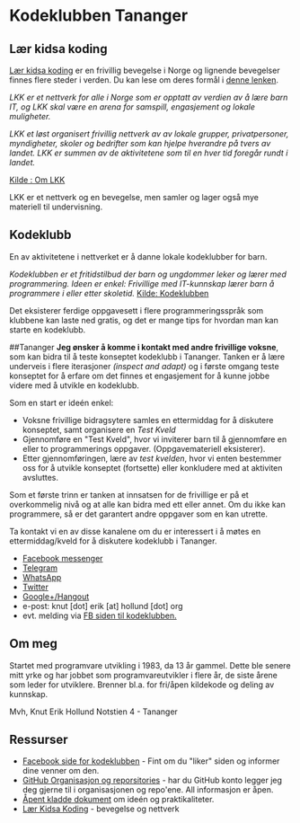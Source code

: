 # Kodeklubben Tananger

## Lær kidsa koding
[Lær kidsa koding](http://kidsakoder.no) er en frivillig bevegelse i Norge og lignende bevegelser finnes flere steder i verden. Du kan lese om deres formål i [denne lenken](http://kidsakoder.no/om-lkk/).

_LKK er et nettverk for alle i Norge som er opptatt av verdien av å lære barn IT, og LKK skal være en arena for samspill, engasjement og lokale muligheter._ 

_LKK et løst organisert frivillig nettverk av av lokale grupper, privatpersoner, myndigheter, skoler og bedrifter som kan hjelpe hverandre på tvers av landet. LKK er summen av de aktivitetene som til en hver tid foregår rundt i landet._ 

[Kilde : Om LKK](http://kidsakoder.no/om-lkk/)

LKK er et nettverk og en bevegelse, men samler og lager også mye materiell til undervisning.


## Kodeklubb
En av aktivitetene i nettverket er å danne lokale kodeklubber for barn. 

_Kodeklubben er et fritidstilbud der barn og ungdommer leker og lærer med programmering. Ideen er enkel: Frivillige med IT-kunnskap lærer barn å programmere i eller etter skoletid._ [Kilde: Kodeklubben](http://kidsakoder.no/kodeklubben/)

Det eksisterer ferdige oppgavesett i flere programmeringsspråk som klubbene kan laste ned gratis, og det er mange tips for hvordan man kan starte en kodeklubb.

##Tananger
**Jeg ønsker å komme i kontakt med andre frivillige voksne**,  som kan bidra til å teste konseptet kodeklubb i Tananger.  Tanken er å lære underveis i flere iterasjoner _(inspect and adapt)_ og i første omgang teste konseptet for å erfare om det finnes et engasjement for å kunne jobbe videre med å utvikle en kodeklubb.

Som en start er ideén enkel:

- Voksne frivillige bidragsytere samles en ettermiddag for å diskutere konseptet, samt organisere en  _Test Kveld_ 
- Gjennomføre en "Test Kveld", hvor vi inviterer barn til å gjennomføre en eller to programmerings oppgaver. (Oppgavemateriell eksisterer).
- Etter gjennomføringen, lære av _test kvelden_, hvor vi enten bestemmer oss for å utvikle konseptet (fortsette) eller konkludere med at aktiviten avsluttes.

Som et første trinn er tanken at innsatsen for de frivillige er på et overkommelig nivå og at alle kan bidra med ett eller annet. Om du ikke kan programmere, så er det garantert andre oppgaver som en kan utrette.

Ta kontakt vi en av disse kanalene om du er interessert i å møtes en ettermiddag/kveld for å diskutere kodeklubb i Tananger.

- [Facebook messenger](https://www.facebook.com/knuterikhollund)
- [Telegram](https://telegram.org/)
- [WhatsApp](https://www.whatsapp.com/)
- [Twitter](https://twitter.com/knuthollund)
- [Google+/Hangout](https://plus.google.com/+knuterikhollund)
- e-post: knut [dot] erik [at] hollund [dot] org
- evt. melding via [FB siden til kodeklubben.](https://www.facebook.com/kodeklubbentananger/)

## Om meg
Startet med programvare utvikling i 1983, da 13 år gammel. Dette ble senere mitt yrke og har jobbet som programvareutvikler i flere år, de siste årene som leder for utviklere. Brenner bl.a. for fri/åpen kildekode og deling av kunnskap. 

Mvh,
Knut Erik Hollund
Notstien 4 - Tananger

## Ressurser
- [Facebook side for kodeklubben](https://www.facebook.com/kodeklubbentananger/) - Fint om du "liker" siden og informer dine venner om den.
- [GitHub Organisasjon og reporsitories](https://github.com/kodeklubbentananger) - har du GitHub konto legger jeg deg gjerne til i organisasjonen og repo'ene. All informasjon er åpen.
- [Åpent kladde dokument]() om ideén og praktikaliteter.
- [Lær Kidsa Koding](http://kidsakoder.no/) - bevegelse og nettverk